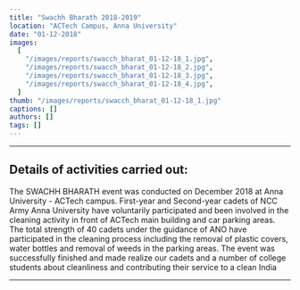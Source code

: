 ```yaml
---
title: "Swachh Bharath 2018-2019"
location: "ACTech Campus, Anna University"
date: "01-12-2018"
images:
  [
    "/images/reports/swacch_bharat_01-12-18_1.jpg",
    "/images/reports/swacch_bharat_01-12-18_2.jpg",
    "/images/reports/swacch_bharat_01-12-18_3.jpg",
    "/images/reports/swacch_bharat_01-12-18_4.jpg",
  ]
thumb: "/images/reports/swacch_bharat_01-12-18_1.jpg"
captions: []
authors: []
tags: []
---
```


---

## Details of activities carried out:

The SWACHH BHARATH event was conducted on December 2018 at Anna University -
ACTech campus. First-year and Second-year cadets of NCC Army Anna University have
voluntarily participated and been involved in the cleaning activity in front of ACTech main
building and car parking areas. The total strength of 40 cadets under the guidance of ANO
have participated in the cleaning process including the removal of plastic covers, water bottles
and removal of weeds in the parking areas. The event was successfully finished and made
realize our cadets and a number of college students about cleanliness and contributing their
service to a clean India

---
